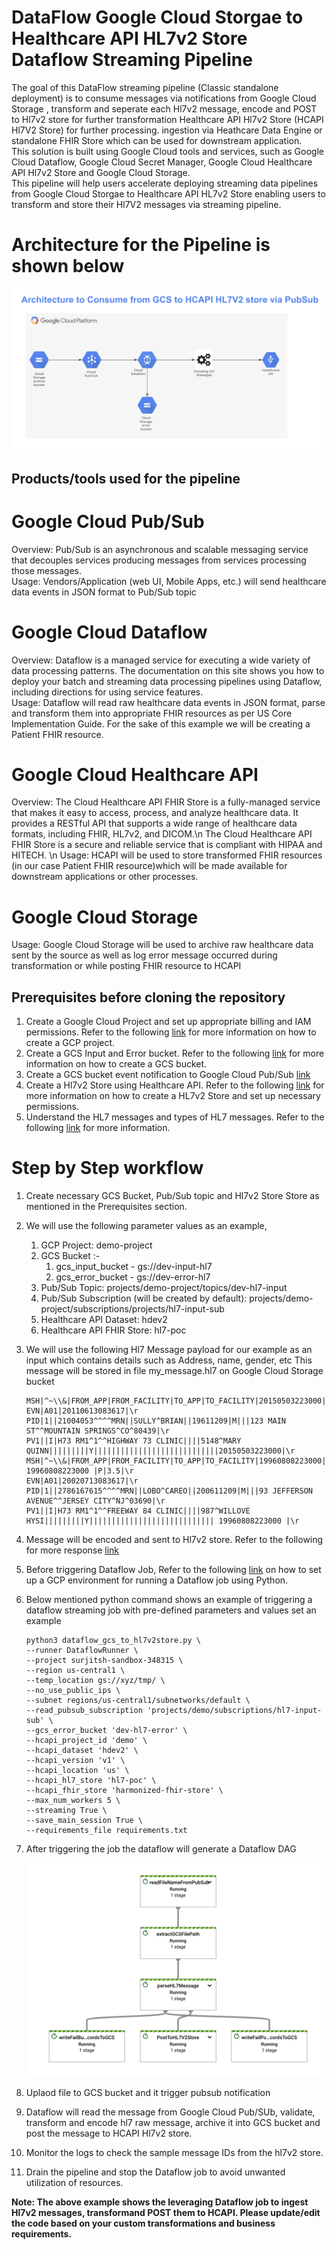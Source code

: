 # DataFlow Google Cloud Storgae to Healthcare API HL7v2 Store Dataflow Streaming Pipeline

The goal of this DataFlow streaming pipeline (Classic standalone deployment) is to consume messages via notifications from Google Cloud Storage , transform and seperate each Hl7v2 message, encode and POST to Hl7v2 store for further transformation Healthcare API Hl7v2 Store (HCAPI Hl7V2 Store) for further processing. ingestion via Heathcare Data Engine or standalone FHIR Store which can be used for downstream application.  
This solution is built using Google Cloud tools and services, such as Google Cloud Dataflow, Google Cloud Secret Manager, Google Cloud Healthcare API Hl7v2 Store and Google Cloud Storage.  
This pipeline will help users accelerate deploying streaming data pipelines from  Google Cloud Storgae to Healthcare API HL7v2 Store enabling users to transform and store their Hl7V2 messages via streaming pipeline.


# Architecture for the Pipeline is shown below
 
 ![Log output image](./images/dataflow_gc_to_hcapi_architecture.png)

## Products/tools used for the pipeline

# Google Cloud Pub/Sub
Overview: Pub/Sub is an asynchronous and scalable messaging service that decouples services producing messages from services processing those messages.  
Usage: Vendors/Application (web UI, Mobile Apps, etc.) will send healthcare data events in JSON format to Pub/Sub topic  

# Google Cloud Dataflow
Overview: Dataflow is a managed service for executing a wide variety of data processing patterns. The documentation on this site shows you how to deploy your batch and streaming data processing pipelines using Dataflow, including directions for using service features.  
Usage: Dataflow will read raw healthcare data events in JSON format, parse and transform them into appropriate FHIR resources as per US Core Implementation Guide. For the sake of this example we will be creating a Patient FHIR resource.

# Google Cloud Healthcare API  
Overview: The Cloud Healthcare API FHIR Store is a fully-managed service that makes it easy to access, process, and analyze healthcare data. It provides a RESTful API that supports a wide range of healthcare data formats, including FHIR, HL7v2, and DICOM.\n
The Cloud Healthcare API FHIR Store is a secure and reliable service that is compliant with HIPAA and HITECH. \n
Usage: HCAPI will be used to store transformed FHIR resources (in our case Patient FHIR resource)which will be made available for downstream applications or other processes.

# Google Cloud Storage
Usage: Google Cloud Storage will be used to archive raw healthcare data sent by the source as well as log error message occurred during transformation or while posting FHIR resource to HCAPI


## Prerequisites before cloning the repository
1. Create a Google Cloud Project and set up appropriate billing and IAM permissions. Refer to the following [link](https://developers.google.com/workspace/guides/create-project) for more information on how to create a GCP project.
2. Create a GCS Input and Error bucket. Refer to the following [link](https://cloud.google.com/storage/docs/creating-buckets) for more information on how to create a GCS bucket.
3. Create a GCS bucket event notification to Google Cloud Pub/Sub [link](https://cloud.google.com/storage/docs/reporting-changes)
4. Create a Hl7v2 Store using Healthcare API. Refer to the following [link](https://cloud.google.com/healthcare-api/docs/how-tos/hl7v2) for more information on how to create a HL7v2 Store and set up necessary permissions.
6. Understand the HL7 messages and types of HL7 messages. Refer to the following [link](https://www.interfaceware.com/hl7-message-structure#:~:text=HL7%20Messages%20are%20used%20to,require%20some%20effort%20to%20interpret.) for more information.


# Step by Step workflow

1. Create necessary GCS Bucket, Pub/Sub topic and Hl7v2 Store Store as mentioned in the Prerequisites section.  

2. We will use the following parameter values as an example,
    1. GCP Project: demo-project  
    2. GCS Bucket :-  
        1. gcs_input_bucket - gs://dev-input-hl7  
        2. gcs_error_bucket - gs://dev-error-hl7   
    3. Pub/Sub Topic: projects/demo-project/topics/dev-hl7-input  
    4. Pub/Sub Subscription (will be created by default): projects/demo-project/subscriptions/projects/hl7-input-sub  
    5. Healthcare API Dataset: hdev2   
    6. Healthcare API FHIR Store: hl7-poc  

3. We will use the following Hl7 Message payload for our example as an input which contains details such as Address, name, gender, etc This message will be stored in file my_message.hl7 on Google Cloud Storage bucket
    ```
    MSH|^~\\&|FROM_APP|FROM_FACILITY|TO_APP|TO_FACILITY|20150503223000||ADT^A01|20150503223000|P|2.5|\r
    EVN|A01|20110613083617|\r
    PID|1||21004053^^^^MRN||SULLY^BRIAN||19611209|M|||123 MAIN ST^^MOUNTAIN SPRINGS^CO^80439|\r
    PV1||I|H73 RM1^1^^HIGHWAY 73 CLINIC||||5148^MARY QUINN|||||||||Y||||||||||||||||||||||||||||20150503223000|\r
    MSH|^~\\&|FROM_APP|FROM_FACILITY|TO_APP|TO_FACILITY|19960808223000||ORU^A01| 19960808223000 |P|3.5|\r
    EVN|A01|20020713083617|\r
    PID|1||2786167615^^^^MRN||LOBO^CAREO||200611209|M|||93 JEFFERSON AVENUE^^JERSEY CITY^NJ^03690|\r
    PV1||I|H73 RM1^1^^FREEWAY 84 CLINIC||||987^WILLOVE HYSI|||||||||Y|||||||||||||||||||||||||||| 19960808223000 |\r  
    ```  

4. Message will be encoded and sent to Hl7v2 store. Refer to the following for more response [link](https://cloud.google.com/healthcare-api/docs/how-tos/hl7v2-messages#ingesting_hl7v2_messages)

5. Before triggering Dataflow Job, Refer to the following [link](https://cloud.google.com/dataflow/docs/quickstarts/create-pipeline-python) on how to set up a GCP environment for running a Dataflow job using Python.  

6. Below mentioned python command shows an example of triggering a dataflow streaming job with pre-defined parameters and values set an example  
    ```
    python3 dataflow_gcs_to_hl7v2store.py \
    --runner DataflowRunner \
    --project surjitsh-sandbox-348315 \
    --region us-central1 \
    --temp_location gs://xyz/tmp/ \
    --no_use_public_ips \
    --subnet regions/us-central1/subnetworks/default \
    --read_pubsub_subscription 'projects/demo/subscriptions/hl7-input-sub' \
    --gcs_error_bucket 'dev-hl7-error' \
    --hcapi_project_id 'demo' \
    --hcapi_dataset 'hdev2' \
    --hcapi_version 'v1' \
    --hcapi_location 'us' \
    --hcapi_hl7_store 'hl7-poc' \
    --hcapi_fhir_store 'harmonized-fhir-store' \
    --max_num_workers 5 \
    --streaming True \
    --save_main_session True \
    --requirements_file requirements.txt
    ```  
7. After triggering the job the dataflow will generate a Dataflow DAG

    ![Log output image](./images/dataflow_dag_gcs_to_hl7v2store.png)

8. Uplaod file to GCS bucket and it trigger pubsub notification

9. Dataflow will read the message from Google Cloud Pub/SUb, validate, transform and encode hl7 raw message, archive it into GCS bucket and post the message to HCAPI Hl7v2 store.

10. Monitor the logs to check the sample message IDs from the hl7v2 store.

10. Drain the pipeline and stop the Dataflow job to avoid unwanted utilization of resources.

  
**Note: The above example shows the leveraging Dataflow job to ingest Hl7v2 messages, transformand POST them to HCAPI. Please update/edit the code based on your custom transformations and business requirements.**  


